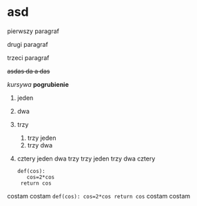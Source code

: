 # asd
pierwszy paragraf

drugi paragraf

trzeci paragraf

~~asdas da a das~~

*kursywa*
**pogrubienie**
1. jeden
2. dwa
3. trzy
    1. trzy jeden
    2. trzy dwa
4. cztery
 jeden
 dwa
 trzy
     trzy jeden
     trzy dwa
 cztery
 
     ```
     def(cos):
        cos=2*cos
      return cos
      ```
 
costam costam
    ```
    def(cos):
    cos=2*cos
    return cos
    ```
costam costam
 
 
 
  
